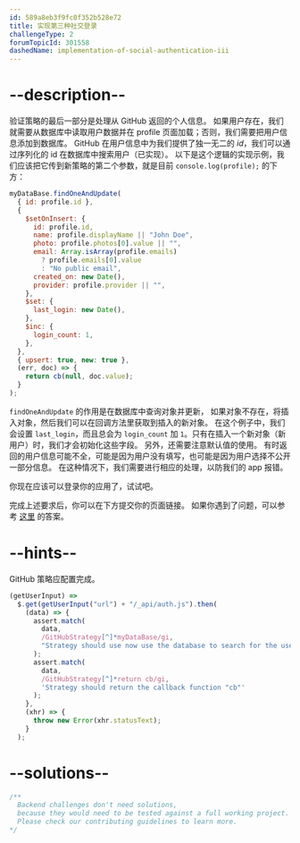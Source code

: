 ```yaml
---
id: 589a8eb3f9fc0f352b528e72
title: 实现第三种社交登录
challengeType: 2
forumTopicId: 301558
dashedName: implementation-of-social-authentication-iii
---
```


# --description--

验证策略的最后一部分是处理从 GitHub 返回的个人信息。 如果用户存在，我们就需要从数据库中读取用户数据并在 profile 页面加载；否则，我们需要把用户信息添加到数据库。 GitHub 在用户信息中为我们提供了独一无二的 _id_，我们可以通过序列化的 id 在数据库中搜索用户（已实现）。 以下是这个逻辑的实现示例，我们应该把它传到新策略的第二个参数，就是目前 `console.log(profile);` 的下方：

```js
myDataBase.findOneAndUpdate(
  { id: profile.id },
  {
    $setOnInsert: {
      id: profile.id,
      name: profile.displayName || "John Doe",
      photo: profile.photos[0].value || "",
      email: Array.isArray(profile.emails)
        ? profile.emails[0].value
        : "No public email",
      created_on: new Date(),
      provider: profile.provider || "",
    },
    $set: {
      last_login: new Date(),
    },
    $inc: {
      login_count: 1,
    },
  },
  { upsert: true, new: true },
  (err, doc) => {
    return cb(null, doc.value);
  }
);
```

`findOneAndUpdate` 的作用是在数据库中查询对象并更新， 如果对象不存在，将插入对象，然后我们可以在回调方法里获取到插入的新对象。 在这个例子中，我们会设置 `last_login`，而且总会为 `login_count` 加 `1`。只有在插入一个新对象（新用户）时，我们才会初始化这些字段。 另外，还需要注意默认值的使用。 有时返回的用户信息可能不全，可能是因为用户没有填写，也可能是因为用户选择不公开一部分信息。 在这种情况下，我们需要进行相应的处理，以防我们的 app 报错。

你现在应该可以登录你的应用了，试试吧。

完成上述要求后，你可以在下方提交你的页面链接。 如果你遇到了问题，可以参考 [这里](https://gist.github.com/camperbot/183e968f0e01d81dde015d45ba9d2745) 的答案。

# --hints--

GitHub 策略应配置完成。

```js
(getUserInput) =>
  $.get(getUserInput("url") + "/_api/auth.js").then(
    (data) => {
      assert.match(
        data,
        /GitHubStrategy[^]*myDataBase/gi,
        "Strategy should use now use the database to search for the user"
      );
      assert.match(
        data,
        /GitHubStrategy[^]*return cb/gi,
        'Strategy should return the callback function "cb"'
      );
    },
    (xhr) => {
      throw new Error(xhr.statusText);
    }
  );
```

# --solutions--

```js
/**
  Backend challenges don't need solutions, 
  because they would need to be tested against a full working project. 
  Please check our contributing guidelines to learn more.
*/
```
